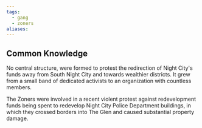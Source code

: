 ```yaml
---
tags:
  - gang
  - zoners
aliases:
---
```

## Common Knowledge
No central structure, were formed to protest the redirection of Night City's funds away from South Night City and towards wealthier districts. It grew from a small band of dedicated activists to an organization with countless members.

The Zoners were involved in a recent violent protest against redevelopment funds being spent to redevelop Night City Police Department buildings, in which they crossed borders into The Glen and caused substantial property damage.